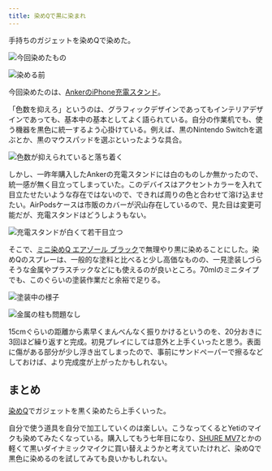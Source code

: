 ```yaml
---
title: 染めQで黒に染まれ
---
```

手持ちのガジェットを染めQで染めた。

![](https://lh5.googleusercontent.com/J4octEuMJrntPVhfh1H6FtG__n_I9Q3CM8bpjfgThZbqR7ji_gDCDYqUirxD5e2EbbuPI-ZhEOigURdA2Y-HeScyLByzwaHmRLcGMbTMzzI7CgHwUVun5gQb41YdLp02DF9eb9_HqAUS4t6FMEJ1zA "今回染めたもの")

![](https://lh4.googleusercontent.com/6BuGXt36O5J-4fT3LufFrHr7MdOID_4zMxPJ1SdpePnXN_D84WHX-LjXogsoRr_TMG7xC_OfLBgEFu3bCP_nYilixooaTC-AOXx_vpVPnwJETax2D8KoZW8kO0EZbFfzPcFJn-2S075ekH9UMfktcg "染める前")

今回染めたのは、[AnkerのiPhone充電スタンド](https://r7kamura.com/articles/2021-09-06-anker-iphone-stand)。

「色数を抑えろ」というのは、グラフィックデザインであってもインテリアデザインであっても、基本中の基本としてよく語られている。自分の作業机でも、使う機器を黒色に統一するよう心掛けている。例えば、黒のNintendo Switchを選ぶとか、黒のマウスパッドを選ぶといったような具合。

![](https://lh6.googleusercontent.com/KHifno_OALwiXV_-8eFVCViuBQ_khhWFjcHUNVpcrDYBTMM83kXLNblJDACm6d0JKwwEufDmBz0qrp6VgcQyLaf3rRqq-86JUftijEMSSRHmydxJ-JGdrCevK8xb0t9RjbjXrpkEII9APQqlr57ALg "色数が抑えられていると落ち着く")

しかし、一昨年購入したAnkerの充電スタンドには白のものしか無かったので、統一感が無く目立ってしまっていた。このデバイスはアクセントカラーを入れて目立たせたいような存在ではないので、できれば周りの色と合わせて溶け込ませたい。AirPodsケースは市販のカバーが沢山存在しているので、見た目は変更可能だが、充電スタンドはどうしようもない。

![](https://lh3.googleusercontent.com/w3R_ewEnzp-C2gDC5yScMIx8U3kVA2vGp3bUTDNyKv2URtSdAqikLE2YvuwmVO4MrHS79EKuiXry4w9GLmLP9eHB9q9xJd7mMOo-D2Etogyb-o8jXtEgD3JwLfG6oA0HdGBgDxgm45uEyAqcQlYYOA "充電スタンドが白くて若干目立つ")

そこで、[ミニ染めQ エアゾール ブラック](https://www.amazon.co.jp/dp/B003QMFUKO)で無理やり黒に染めることにした。染めQのスプレーは、一般的な塗料と比べると少し高価なものの、一見塗装しづらそうな金属やプラスチックなどにも使えるのが良いところ。70mlのミニタイプでも、このぐらいの塗装作業だと余裕で足りる。

![](https://lh6.googleusercontent.com/2h-VziJT0CaUcFfLBSH8GpFhKdFvkkGh7cFIhrN3-sI4DqffTKT5rrY11Vmywj3GVXfMgngl1iClsY8xwrdHPm3Iyjwrw4eUZ0dhOH0rhvSPeSrcdwMfZUM4dTpw9wisk51HrkTx5yra2_GoURvLyg "塗装中の様子")

![](https://lh5.googleusercontent.com/ex66_Js6XtK7m3vnJTGfD2Ur2bnf3ncY5EKN49Izz26eU3AoywfVdg7_IxJ-rnVGyELoQSTuBCE-q--ueyBhNytlKc7Kk7SwVsFD5NnGaKBqKD_9DQpyqLAnebdWiUK3uJHesBdnoAQQ_cQCKyhR0w "金属の柱も問題なし")

15cmぐらいの距離から素早くまんべんなく振りかけるというのを、20分おきに3回ほど繰り返すと完成。初見プレイにしては意外と上手くいったと思う。表面に傷がある部分が少し浮き出てしまったので、事前にサンドペーパーで擦るなどしておけば、より完成度が上がったかもしれない。

まとめ
---

[染めQ](https://www.amazon.co.jp/dp/B003QMFUKO)でガジェットを黒く染めたら上手くいった。

自分で使う道具を自分で加工していくのは楽しい。こうなってくるとYetiのマイクも染めてみたくなっている。購入してもう七年目になり、[SHURE MV7](https://www.amazon.co.jp/dp/B08KY7G1GV)とかの軽くて黒いダイナミックマイクに買い替えようかと考えていたけれど、染めQで黒色に染めるのを試してみても良いかもしれない。
